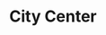 ---
id: 1
imageSrc: '/projects/citycenterpic.jpg'
category: 'Retail'
title: 'City Center'
location: 'Lebanon'
client: 'Majid Al Futaim'
description: '400t Wave like skylight'
duration: '6 Months'
---